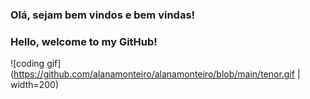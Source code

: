 ### Olá, sejam bem vindos e bem vindas!

### Hello, welcome to my GitHub!

![coding gif](https://github.com/alanamonteiro/alanamonteiro/blob/main/tenor.gif | width=200)
